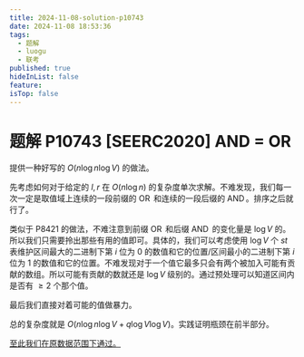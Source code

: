 ```yaml
---
title: 2024-11-08-solution-p10743
date: 2024-11-08 18:53:36
tags:
  - 题解
  - luogu
  - 联考
published: true
hideInList: false
feature: 
isTop: false
---
```

# 题解 P10743 [SEERC2020] AND = OR

提供一种好写的 $O(n \log n \log V)$ 的做法。

先考虑如何对于给定的 $l,r$ 在 $O(n\log n)$ 的复杂度单次求解。不难发现，我们每一次一定是取值域上连续的一段前缀的 $\operatorname{OR}$ 和连续的一段后缀的  $\operatorname{AND}$。排序之后就行了。

类似于 P8421 的做法，不难注意到前缀 $\operatorname{OR}$ 和后缀 $\operatorname{AND}$ 的变化量是 $\log V$ 的。所以我们只需要拎出那些有用的值即可。具体的，我们可以考虑使用 $\log V$ 个 $st$ 表维护区间最大的二进制下第 $i$ 位为 0 的数值和它的位置/区间最小的二进制下第 $i$ 位为 1 的数值和它的位置。不难发现对于一个值它最多只会有两个被加入可能有贡献的数组。所以可能有贡献的数就还是 $\log V$ 级别的。通过预处理可以知道区间内是否有 $\geq 2$ 个那个值。

最后我们直接对着可能的值做暴力。

总的复杂度就是 $O(n \log n \log V + q \log V \log V)$。实践证明瓶颈在前半部分。

[至此我们在原数据范围下通过。](https://qoj.ac/submission/724933)